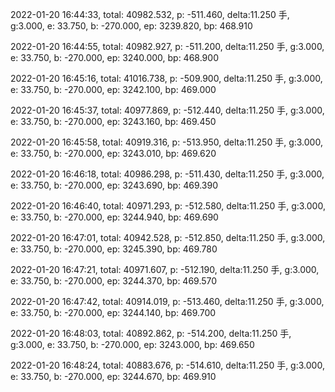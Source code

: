 2022-01-20 16:44:33, total: 40982.532, p: -511.460, delta:11.250 手, g:3.000, e: 33.750, b: -270.000, ep: 3239.820, bp: 468.910

2022-01-20 16:44:55, total: 40982.927, p: -511.200, delta:11.250 手, g:3.000, e: 33.750, b: -270.000, ep: 3240.000, bp: 468.900

2022-01-20 16:45:16, total: 41016.738, p: -509.900, delta:11.250 手, g:3.000, e: 33.750, b: -270.000, ep: 3242.100, bp: 469.000

2022-01-20 16:45:37, total: 40977.869, p: -512.440, delta:11.250 手, g:3.000, e: 33.750, b: -270.000, ep: 3243.160, bp: 469.450

2022-01-20 16:45:58, total: 40919.316, p: -513.950, delta:11.250 手, g:3.000, e: 33.750, b: -270.000, ep: 3243.010, bp: 469.620

2022-01-20 16:46:18, total: 40986.298, p: -511.430, delta:11.250 手, g:3.000, e: 33.750, b: -270.000, ep: 3243.690, bp: 469.390

2022-01-20 16:46:40, total: 40971.293, p: -512.580, delta:11.250 手, g:3.000, e: 33.750, b: -270.000, ep: 3244.940, bp: 469.690

2022-01-20 16:47:01, total: 40942.528, p: -512.850, delta:11.250 手, g:3.000, e: 33.750, b: -270.000, ep: 3245.390, bp: 469.780

2022-01-20 16:47:21, total: 40971.607, p: -512.190, delta:11.250 手, g:3.000, e: 33.750, b: -270.000, ep: 3244.370, bp: 469.570

2022-01-20 16:47:42, total: 40914.019, p: -513.460, delta:11.250 手, g:3.000, e: 33.750, b: -270.000, ep: 3244.140, bp: 469.700

2022-01-20 16:48:03, total: 40892.862, p: -514.200, delta:11.250 手, g:3.000, e: 33.750, b: -270.000, ep: 3243.000, bp: 469.650

2022-01-20 16:48:24, total: 40883.676, p: -514.610, delta:11.250 手, g:3.000, e: 33.750, b: -270.000, ep: 3244.670, bp: 469.910